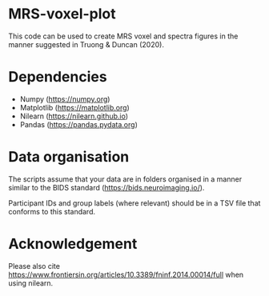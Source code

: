 # MRS-voxel-plot
This code can be used to create MRS voxel and spectra figures in the manner suggested in Truong & Duncan (2020).

# Dependencies
- Numpy (https://numpy.org)
- Matplotlib (https://matplotlib.org)
- Nilearn (https://nilearn.github.io)
- Pandas (https://pandas.pydata.org)

# Data organisation
The scripts assume that your data are in folders organised in a manner similar to the BIDS standard (https://bids.neuroimaging.io/).  

Participant IDs and group labels (where relevant) should be in a TSV file that conforms to this standard.

# Acknowledgement

Please also cite https://www.frontiersin.org/articles/10.3389/fninf.2014.00014/full when using nilearn. 
